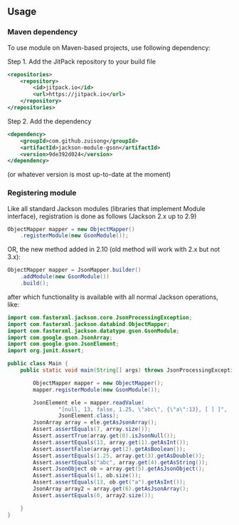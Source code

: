 ## Usage

### Maven dependency

To use module on Maven-based projects, use following dependency:

Step 1. Add the JitPack repository to your build file
```xml
<repositories>
    <repository>
        <id>jitpack.io</id>
        <url>https://jitpack.io</url>
    </repository>
</repositories>
```
Step 2. Add the dependency
```xml
<dependency>
    <groupId>com.github.zuisong</groupId>
    <artifactId>jackson-module-gson</artifactId>
    <version>9de392d024</version>
</dependency>
```

(or whatever version is most up-to-date at the moment)

### Registering module

Like all standard Jackson modules (libraries that implement Module interface), registration is done as follows (Jackson 2.x up to 2.9)

```java
ObjectMapper mapper = new ObjectMapper()
    .registerModule(new GsonModule());
```
OR, the new method added in 2.10 (old method will work with 2.x but not 3.x):

```java
ObjectMapper mapper = JsonMapper.builder()
    .addModule(new GsonModule())
    .build();
```

after which functionality is available with all normal Jackson operations, like:

```java
import com.fasterxml.jackson.core.JsonProcessingException;
import com.fasterxml.jackson.databind.ObjectMapper;
import com.fasterxml.jackson.datatype.gson.GsonModule;
import com.google.gson.JsonArray;
import com.google.gson.JsonElement;
import org.junit.Assert;

public class Main {
    public static void main(String[] args) throws JsonProcessingException {

        ObjectMapper mapper = new ObjectMapper();
        mapper.registerModule(new GsonModule());

        JsonElement ele = mapper.readValue(
                "[null, 13, false, 1.25, \"abc\", {\"a\":13}, [ ] ]",
                JsonElement.class);
        JsonArray array = ele.getAsJsonArray();
        Assert.assertEquals(7, array.size());
        Assert.assertTrue(array.get(0).isJsonNull());
        Assert.assertEquals(13, array.get(1).getAsInt());
        Assert.assertFalse(array.get(2).getAsBoolean());
        Assert.assertEquals(1.25, array.get(3).getAsDouble());
        Assert.assertEquals("abc", array.get(4).getAsString());
        Assert.JsonObject ob = array.get(5).getAsJsonObject();
        Assert.assertEquals(1, ob.size());
        Assert.assertEquals(13, ob.get("a").getAsInt());
        JsonArray array2 = array.get(6).getAsJsonArray();
        Assert.assertEquals(0, array2.size());

    }
}

  
```
